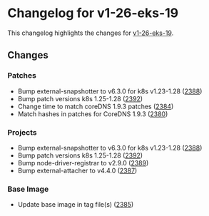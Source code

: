 # Changelog for v1-26-eks-19

This changelog highlights the changes for [v1-26-eks-19](https://github.com/aws/eks-distro/tree/v1-26-eks-19).

## Changes

### Patches
* Bump external-snapshotter to v6.3.0 for k8s v1.23-1.28 ([2388](https://github.com/aws/eks-distro/pull/2388))
* Bump patch versions k8s 1.25-1.28 ([2392](https://github.com/aws/eks-distro/pull/2392))
* Change time to match coreDNS 1.9.3 patches ([2384](https://github.com/aws/eks-distro/pull/2384))
* Match hashes in patches for CoreDNS 1.9.3 ([2380](https://github.com/aws/eks-distro/pull/2380))

### Projects
* Bump external-snapshotter to v6.3.0 for k8s v1.23-1.28 ([2388](https://github.com/aws/eks-distro/pull/2388))
* Bump patch versions k8s 1.25-1.28 ([2392](https://github.com/aws/eks-distro/pull/2392))
* Bump node-driver-registrar to v2.9.0 ([2389](https://github.com/aws/eks-distro/pull/2389))
* Bump external-attacher to v4.4.0 ([2387](https://github.com/aws/eks-distro/pull/2387))

### Base Image
* Update base image in tag file(s) ([2385](https://github.com/aws/eks-distro/pull/2385))

